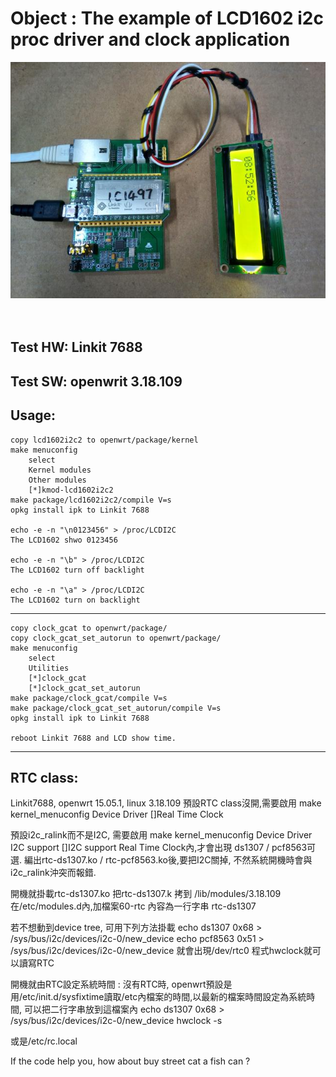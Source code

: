# Object : The example of LCD1602 i2c proc driver and clock application

![pic](demo.jpg)<br><br><br>


## Test HW: Linkit 7688
## Test SW: openwrit 3.18.109

## Usage:
	copy lcd1602i2c2 to openwrt/package/kernel
	make menuconfig
		select
		Kernel modules
		Other modules
		[*]kmod-lcd1602i2c2
	make package/lcd1602i2c2/compile V=s
	opkg install ipk to Linkit 7688

	echo -e -n "\n0123456" > /proc/LCDI2C
	The LCD1602 shwo 0123456

	echo -e -n "\b" > /proc/LCDI2C
	The LCD1602 turn off backlight

	echo -e -n "\a" > /proc/LCDI2C
	The LCD1602 turn on backlight

---


	copy clock_gcat to openwrt/package/
	copy clock_gcat_set_autorun to openwrt/package/
	make menuconfig
		select
		Utilities
		[*]clock_gcat
		[*]clock_gcat_set_autorun
	make package/clock_gcat/compile V=s
	make package/clock_gcat_set_autorun/compile V=s
	opkg install ipk to Linkit 7688

	reboot Linkit 7688 and LCD show time.

---

## RTC class:
Linkit7688, openwrt 15.05.1, linux 3.18.109 
預設RTC class沒開,需要啟用 
make kernel_menuconfig 
  Device Driver 
    []Real Time Clock 


預設i2c_ralink而不是I2C, 需要啟用 
make kernel_menuconfig 
  Device Driver 
    I2C support 
      []I2C support 
Real Time Clock內,才會出現 ds1307 / pcf8563可選. 
編出rtc-ds1307.ko / rtc-pcf8563.ko後,要把I2C關掉, 不然系統開機時會與i2c_ralink沖突而報錯. 

開機就掛載rtc-ds1307.ko 
把rtc-ds1307.k 
拷到 /lib/modules/3.18.109 
在/etc/modules.d內,加檔案60-rtc 
內容為一行字串 
rtc-ds1307 

若不想動到device tree, 可用下列方法掛載 
echo ds1307 0x68 > /sys/bus/i2c/devices/i2c-0/new_device 
echo pcf8563 0x51 > /sys/bus/i2c/devices/i2c-0/new_device 
就會出現/dev/rtc0 
程式hwclock就可以讀寫RTC 

開機就由RTC設定系統時間 :
沒有RTC時, openwrt預設是用/etc/init.d/sysfixtime讀取/etc內檔案的時間,以最新的檔案時間設定為系統時間, 
可以把二行字串放到這檔案內 
echo ds1307 0x68 > /sys/bus/i2c/devices/i2c-0/new_device 
hwclock -s 

或是/etc/rc.local 




If the code help you, how about buy street cat a fish can ? 

